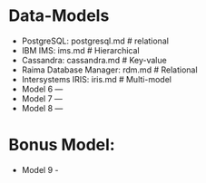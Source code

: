 # Data-Models
* PostgreSQL: postgresql.md # relational
* IBM IMS: ims.md # Hierarchical
* Cassandra: cassandra.md # Key-value 
* Raima Database Manager: rdm.md # Relational
* Intersystems IRIS: iris.md # Multi-model
* Model 6 — 
* Model 7 — 
* Model 8 —

# Bonus Model: 
* Model 9 -
